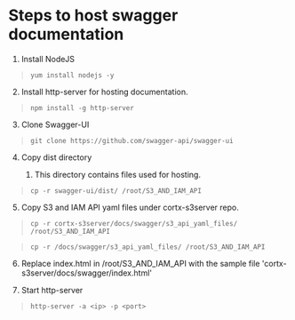 # Steps to host swagger documentation

1. Install NodeJS

>`yum install nodejs -y `

2. Install http-server for hosting documentation.

>`npm install -g http-server`

3. Clone Swagger-UI

>`git clone https://github.com/swagger-api/swagger-ui`

4. Copy dist directory

	1. This directory contains files used for hosting.

>`cp -r swagger-ui/dist/ /root/S3_AND_IAM_API`

5. Copy S3 and IAM API yaml files under cortx-s3server repo.

>`cp -r cortx-s3server/docs/swagger/s3_api_yaml_files/ /root/S3_AND_IAM_API `

>`cp -r /docs/swagger/s3_api_yaml_files/ /root/S3_AND_IAM_API `

6. Replace index.html in /root/S3_AND_IAM_API with the sample file 'cortx-s3server/docs/swagger/index.html'
  
7. Start http-server

>`http-server -a <ip> -p <port>`
